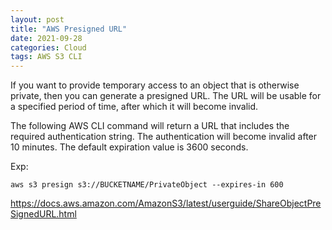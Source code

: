 ```yaml
---
layout: post
title: "AWS Presigned URL"
date: 2021-09-28
categories: Cloud
tags: AWS S3 CLI
---
```


If you want to provide temporary access to an object that is otherwise private, then you can generate a presigned URL. The URL will be usable for a specified period of time, after which it will become invalid. 

The following AWS CLI command will return a URL that includes the required authentication string. The authentication will become invalid after 10 minutes. The default expiration value is 3600 seconds.

Exp:
```
aws s3 presign s3://BUCKETNAME/PrivateObject --expires-in 600
```

https://docs.aws.amazon.com/AmazonS3/latest/userguide/ShareObjectPreSignedURL.html
